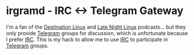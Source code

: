 # irgramd - IRC <-> Telegram Gateway

I'm a fan of the [Destination Linux] and [Late Night Linux] podcasts... but
they only provide [Telegram] groups for discussion, which is unfortunate
because I prefer [IRC].  This is my hack to allow me to use [IRC] to
participate in [Telegram] groups.


[Destination Linux]: https://destinationlinux.org/
[Late Night Linux]: https://latenightlinux.com/
[Telegram]: https://telegram.org/
[IRC]: https://en.wikipedia.org/wiki/Internet_Relay_Chat

